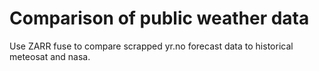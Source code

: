 # Comparison of public weather data

Use ZARR fuse to compare scrapped yr.no forecast data to historical meteosat and nasa.
